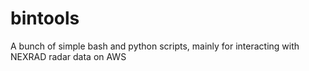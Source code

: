 # bintools

A bunch of simple bash and python scripts, mainly for interacting with NEXRAD radar data on AWS

